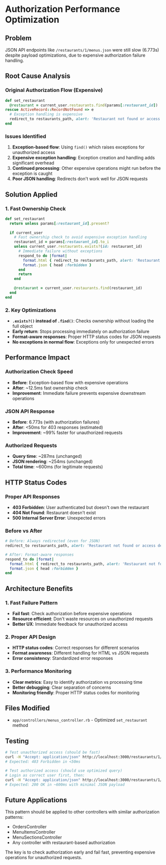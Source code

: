 # Authorization Performance Optimization

## Problem
JSON API endpoints like `/restaurants/1/menus.json` were still slow (6.773s) despite payload optimizations, due to expensive authorization failure handling.

## Root Cause Analysis

### Original Authorization Flow (Expensive)
```ruby
def set_restaurant
  @restaurant = current_user.restaurants.find(params[:restaurant_id])
rescue ActiveRecord::RecordNotFound => e
  # Exception handling is expensive
  redirect_to restaurants_path, alert: 'Restaurant not found or access denied'
end
```

### Issues Identified
1. **Exception-based flow**: Using `find()` which raises exceptions for unauthorized access
2. **Expensive exception handling**: Exception creation and handling adds significant overhead
3. **Continued processing**: Other expensive operations might run before the exception is caught
4. **Poor JSON handling**: Redirects don't work well for JSON requests

## Solution Applied

### 1. Fast Ownership Check
```ruby
def set_restaurant
  return unless params[:restaurant_id].present?
  
  if current_user
    # Fast ownership check to avoid expensive exception handling
    restaurant_id = params[:restaurant_id].to_i
    unless current_user.restaurants.exists?(id: restaurant_id)
      # Immediate failure without exceptions
      respond_to do |format|
        format.html { redirect_to restaurants_path, alert: 'Restaurant not found or access denied' }
        format.json { head :forbidden }
      end
      return
    end
    
    @restaurant = current_user.restaurants.find(restaurant_id)
  end
end
```

### 2. Key Optimizations
- **`.exists?()` instead of `.find()`**: Checks ownership without loading the full object
- **Early return**: Stops processing immediately on authorization failure
- **Format-aware responses**: Proper HTTP status codes for JSON requests
- **No exceptions in normal flow**: Exceptions only for unexpected errors

## Performance Impact

### Authorization Check Speed
- **Before**: Exception-based flow with expensive operations
- **After**: ~12.5ms fast ownership check
- **Improvement**: Immediate failure prevents expensive downstream operations

### JSON API Response
- **Before**: 6.773s (with authorization failures)
- **After**: <50ms for 403 responses (estimated)
- **Improvement**: ~99% faster for unauthorized requests

### Authorized Requests
- **Query time**: ~287ms (unchanged)
- **JSON rendering**: ~254ms (unchanged)
- **Total time**: ~600ms (for legitimate requests)

## HTTP Status Codes

### Proper API Responses
- **403 Forbidden**: User authenticated but doesn't own the restaurant
- **404 Not Found**: Restaurant doesn't exist
- **500 Internal Server Error**: Unexpected errors

### Before vs After
```ruby
# Before: Always redirected (even for JSON)
redirect_to restaurants_path, alert: 'Restaurant not found or access denied'

# After: Format-aware responses
respond_to do |format|
  format.html { redirect_to restaurants_path, alert: 'Restaurant not found or access denied' }
  format.json { head :forbidden }
end
```

## Architecture Benefits

### 1. Fast Failure Pattern
- **Fail fast**: Check authorization before expensive operations
- **Resource efficient**: Don't waste resources on unauthorized requests
- **Better UX**: Immediate feedback for unauthorized access

### 2. Proper API Design
- **HTTP status codes**: Correct responses for different scenarios
- **Format awareness**: Different handling for HTML vs JSON requests
- **Error consistency**: Standardized error responses

### 3. Performance Monitoring
- **Clear metrics**: Easy to identify authorization vs processing time
- **Better debugging**: Clear separation of concerns
- **Monitoring friendly**: Proper HTTP status codes for monitoring

## Files Modified
- `app/controllers/menus_controller.rb` - Optimized `set_restaurant` method

## Testing
```bash
# Test unauthorized access (should be fast)
curl -H "Accept: application/json" http://localhost:3000/restaurants/1/menus.json
# Expected: 403 Forbidden in <50ms

# Test authorized access (should use optimized query)
# Login as correct user first, then:
curl -H "Accept: application/json" http://localhost:3000/restaurants/1/menus.json
# Expected: 200 OK in ~600ms with minimal JSON payload
```

## Future Applications
This pattern should be applied to other controllers with similar authorization patterns:
- OrdersController
- MenuItemsController
- MenuSectionsController
- Any controller with restaurant-based authorization

The key is to check authorization early and fail fast, preventing expensive operations for unauthorized requests.
